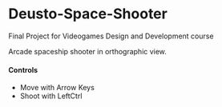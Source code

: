 # Deusto-Space-Shooter
Final Project for Videogames Design and Development course


Arcade spaceship shooter in orthographic view.


#### Controls
 - Move with Arrow Keys
 - Shoot with LeftCtrl
